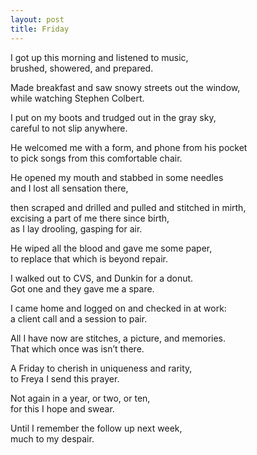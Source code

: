 ```yaml
---
layout: post
title: Friday
---
```


I got up this morning and listened to music,  
brushed, showered, and prepared.

Made breakfast and saw snowy streets out the window,  
while watching Stephen Colbert.

I put on my boots and trudged out in the gray sky,  
careful to not slip anywhere.

He welcomed me with a form, and phone from his pocket  
to pick songs from this comfortable chair.

He opened my mouth and stabbed in some needles  
and I lost all sensation there,

then scraped and drilled and pulled and stitched in mirth,  
excising a part of me there since birth,  
as I lay drooling, gasping for air.

He wiped all the blood and gave me some paper,  
to replace that which is beyond repair.

I walked out to CVS, and Dunkin for a donut.  
Got one and they gave me a spare.

I came home and logged on and checked in at work:  
a client call and a session to pair.

All I have now are stitches, a picture, and memories.  
That which once was isn’t there.

A Friday to cherish in uniqueness and rarity,  
to Freya I send this prayer.

Not again in a year, or two, or ten,  
for this I hope and swear.

Until I remember the follow up next week,  
much to my despair.

